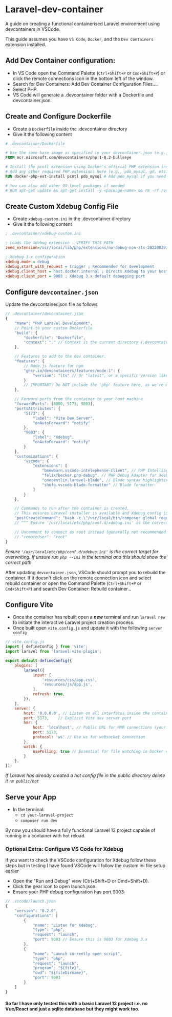 # Laravel-dev-container
A guide on creating a functional containerised Laravel environment using devcontainers in VSCode.

This guide assumes you have `VS Code`, `Docker`, and the `Dev Containers` extension installed.

## Add Dev Container configuration:
* In VS Code open the Command Palette (`Ctrl+Shift+P` or `Cmd+Shift+P`) or click the remote connections icon in the bottom left of the window.
* Search for Dev Containers: Add Dev Container Configuration Files....
* Select PHP.
* VS Code will generate a .devcontainer folder with a Dockerfile and devcontainer.json.

## Create and Configure Dockerfile
* Create a `Dockerfile` inside the .devcontainer directory
* Give it the following content
```dockerfile
# .devcontainer/Dockerfile

# Use the same base image as specified in your devcontainer.json (e.g., PHP 8.2 Bullseye)
FROM mcr.microsoft.com/devcontainers/php:1-8.2-bullseye

# Install the pcntl extension using Docker's official PHP extension installer
# Add any other required PHP extensions here (e.g., pdo_mysql, gd, etc.)
RUN docker-php-ext-install pcntl pdo_mysql # Add pdo_mysql if you need database connectivity

# You can also add other OS-level packages if needed
# RUN apt-get update && apt-get install -y <package-name> && rm -rf /var/lib/apt/lists/*
```

## Create Custom Xdebug Config File
* Create `xdebug-custom.ini` in the .devcontainer directory
* Give it the following content
```ini
; .devcontainer/xdebug-custom.ini

; Loads the Xdebug extension - VERIFY THIS PATH
zend_extension=/usr/local/lib/php/extensions/no-debug-non-zts-20220829/xdebug.so

; Xdebug 3.x configuration
xdebug.mode = debug
xdebug.start_with_request = trigger ; Recommended for development
xdebug.client_host = host.docker.internal ; Directs Xdebug to your host machine
xdebug.client_port = 9003 ; Xdebug 3.x default debugging port
```

## Configure `devcontainer.json`
Update the devcontainer.json file as follows
```js
// .devcontainer/devcontainer.json
{
    "name": "PHP Laravel Development",
    // Point to your custom Dockerfile
    "build": {
        "dockerfile": "Dockerfile",
        "context": "." // Context is the current directory (.devcontainer)
    },

    // Features to add to the dev container.
    "features": {
        // Node.js feature for npm
        "ghcr.io/devcontainers/features/node:1": {
            "version": "lts" // Or "latest", or a specific version like "18", "20"
        }
        // IMPORTANT: Do NOT include the 'php' feature here, as we're managing extensions in Dockerfile
    },

    // Forward ports from the container to your host machine
    "forwardPorts": [8000, 5173, 9003],
    "portsAttributes": {
        "5173": {
            "label": "Vite Dev Server",
            "onAutoForward": "notify"
        },
        "9003": {
            "label": "Xdebug",
            "onAutoForward": "notify"
        }
    },
    "customizations": {
        "vscode": {
            "extensions": [
                "bmewburn.vscode-intelephense-client", // PHP IntelliSense
                "felixfbecker.php-debug", // PHP Debug Adapter for Xdebug
                "onecentlin.laravel-blade", // Blade syntax highlighting
                "shufo.vscode-blade-formatter" // Blade formatter
            ]
        }
    },

    // Commands to run after the container is created.
    // This ensures Laravel installer is available and Xdebug config is applied.
    "postCreateCommand": "bash -c \"/usr/local/bin/composer global require laravel/installer && echo 'export PATH=\\\"$PATH:$HOME/.composer/vendor/bin\\\"' >> ~/.bashrc && source ~/.bashrc && sudo cp .devcontainer/xdebug-custom.ini /usr/local/etc/php/conf.d/xdebug.ini\"",
    // ^^^ Ensure '/usr/local/etc/php/conf.d/xdebug.ini' is the correct target for overwriting

    // Uncomment to connect as root instead (generally not recommended for daily dev).
    // "remoteUser": "root"
}
```
*Ensure `'/usr/local/etc/php/conf.d/xdebug.ini'` is the correct target for overwriting. If unsure run `php --ini` in the terminal and this should show the correct path*

After updating `devcontainer.json`, VSCode should prompt you to rebuild the container. If it doesn't click on the remote connection icon and select rebuild container or open the Command Palette (`Ctrl+Shift+P` or `Cmd+Shift+P`) and search Dev Container: Rebuild container...

## Configure Vite
* Once the container has rebuilt open a ***new*** terminal and run `laravel new` to initiate the interactive Laravel project creation process.
* Once built open `vite.config.js` and update it with the following `server config`
```js
// vite.config.js
import { defineConfig } from 'vite';
import laravel from 'laravel-vite-plugin';

export default defineConfig({
    plugins: [
        laravel({
            input: [
                'resources/css/app.css',
                'resources/js/app.js',
            ],
            refresh: true,
        }),
    ],
    server: {
        host: '0.0.0.0', // Listen on all interfaces inside the container
        port: 5173,    // Explicit Vite dev server port
        hmr: {
            host: 'localhost', // Public URL for HMR connections (your host machine's localhost)
            port: 5173,
            protocol: 'ws' // Use ws for websocket connection
        },
        watch: {
            usePolling: true // Essential for file watching in Docker containers
        }
    },
});
```
*If Laravel has already created a hot config file in the public directory delete it `rm public/hot`*

## Serve your App
* In the terminal:
  * `cd your-laravel-project`
  * `composer run dev`
 
By now you should have a fully functional Laravel 12 project capable of running in a container with hot reload.

### Optional Extra: Configure VS Code for Xdebug
If you want to check the VSCode configuration for Xdebug follow these steps but in testing I have found VSCode will follow the custom ini file setup earlier
* Open the "Run and Debug" view (Ctrl+Shift+D or Cmd+Shift+D).
* Click the gear icon to open launch.json.
* Ensure your PHP debug configuration has port 9003:
```js
// .vscode/launch.json
{
    "version": "0.2.0",
    "configurations": [
        {
            "name": "Listen for Xdebug",
            "type": "php",
            "request": "launch",
            "port": 9003 // Ensure this is 9003 for Xdebug 3.x
        },
        {
            "name": "Launch currently open script",
            "type": "php",
            "request": "launch",
            "program": "${file}",
            "cwd": "${fileDirname}",
            "port": 9003
        }
    ]
}
```

#### So far I have only tested this with a basic Laravel 12 project i.e. no Vue/React and just a sqlite database but they might work too.
